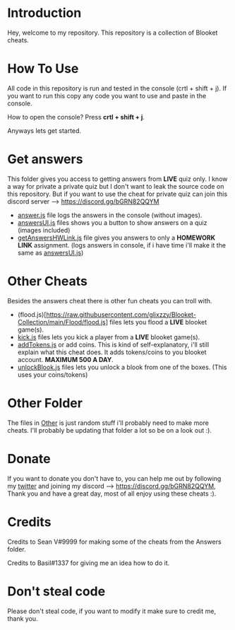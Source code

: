 # Introduction
Hey, welcome to my repository. This repository is a collection of Blooket cheats. 

# How To Use
All code in this repository is run and tested in the console (crtl + shift + j). If you want to run this copy any code you want to use and paste in the console.

How to open the console? Press __crtl + shift + j__.

Anyways lets get started.

# Get answers
This folder gives you access to getting answers from **LIVE** quiz only. I know a way for private a private quiz but I don't want to leak the source code on this repository. But if you want to use the cheat for private quiz can join this discord server --> https://discord.gg/bGRN82QQYM

- [answer.js](https://raw.githubusercontent.com/glixzzy/Blooket-Collection/main/Answers/answer.js) file logs the answers in the console (without images).
- [answersUI.js](https://raw.githubusercontent.com/glixzzy/Blooket-Collection/main/Answers/answersUI.js) files shows you a button to show answers on a quiz (images included)
- [getAnswersHWLink.js](https://raw.githubusercontent.com/glixzzy/Blooket-Collection/main/Answers/getAnswersHWLink.js) file gives you answers to only a **HOMEWORK LINK** assignment. (logs answers in console, if i have time i'll make it the same as [answersUI.js](https://raw.githubusercontent.com/glixzzy/Blooket-Collection/main/Answers/answersUI.js))

# Other Cheats
Besides the answers cheat there is other fun cheats you can troll with. 
- (flood.js)[https://raw.githubusercontent.com/glixzzy/Blooket-Collection/main/Flood/flood.js] files lets you flood a **LIVE** blooket game(s).
- [kick.js](https://raw.githubusercontent.com/glixzzy/Blooket-Collection/main/Kick/kick.js) files lets you kick a player from a **LIVE** blooket game(s).
- [addTokens.js](https://raw.githubusercontent.com/glixzzy/Blooket-Collection/main/Tokens/addTokens.js) or add coins. This is kind of self-explanatory, i'll still explain what this cheat does. It adds tokens/coins to you blooket account. **MAXIMUM 500 A DAY**. 
- [unlockBlook.js](https://raw.githubusercontent.com/glixzzy/Blooket-Collection/main/Blooks/unlockBlook.js) files lets you unlock a blook from one of the boxes. (This uses your coins/tokens)

# Other Folder
The files in [Other](https://github.com/glixzzy/Blooket-Collection/tree/main/Other) is just random stuff i'll probably need to make more cheats. I'll probably be updating that folder a lot so be on a look out :).

# Donate 
If you want to donate you don't have to, you can help me out by following my [twitter](https://twitter.com/glizuwu) and joining my discord --> https://discord.gg/bGRN82QQYM, Thank you and have a great day, most of all enjoy using these cheats :).

# Credits
Credits to Sean V#9999 for making some of the cheats from the Answers folder.

Credits to Basil#1337 for giving me an idea how to do it.

# Don't steal code
Please don't steal code, if you want to modify it make sure to credit me, thank you.
